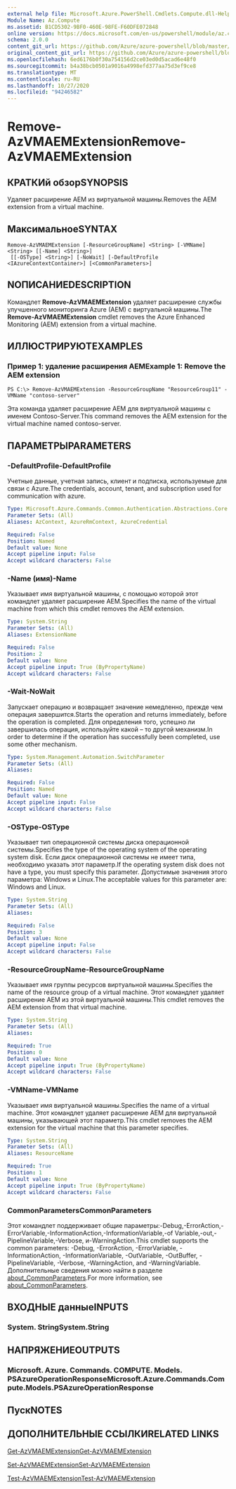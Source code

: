 ```yaml
---
external help file: Microsoft.Azure.PowerShell.Cmdlets.Compute.dll-Help.xml
Module Name: Az.Compute
ms.assetid: B1CD5302-9BF0-460E-98FE-F60DFE072848
online version: https://docs.microsoft.com/en-us/powershell/module/az.compute/remove-azvmaemextension
schema: 2.0.0
content_git_url: https://github.com/Azure/azure-powershell/blob/master/src/Compute/Compute/help/Remove-AzVMAEMExtension.md
original_content_git_url: https://github.com/Azure/azure-powershell/blob/master/src/Compute/Compute/help/Remove-AzVMAEMExtension.md
ms.openlocfilehash: 6ed6176b0f30a754156d2ce03ed0d5acad6e48f0
ms.sourcegitcommit: b4a38bcb0501a9016a4998efd377aa75d3ef9ce8
ms.translationtype: MT
ms.contentlocale: ru-RU
ms.lasthandoff: 10/27/2020
ms.locfileid: "94246582"
---
```

# <span data-ttu-id="5911e-101">Remove-AzVMAEMExtension</span><span class="sxs-lookup"><span data-stu-id="5911e-101">Remove-AzVMAEMExtension</span></span>

## <span data-ttu-id="5911e-102">КРАТКИй обзор</span><span class="sxs-lookup"><span data-stu-id="5911e-102">SYNOPSIS</span></span>
<span data-ttu-id="5911e-103">Удаляет расширение AEM из виртуальной машины.</span><span class="sxs-lookup"><span data-stu-id="5911e-103">Removes the AEM extension from a virtual machine.</span></span>

## <span data-ttu-id="5911e-104">Максимальное</span><span class="sxs-lookup"><span data-stu-id="5911e-104">SYNTAX</span></span>

```
Remove-AzVMAEMExtension [-ResourceGroupName] <String> [-VMName] <String> [[-Name] <String>]
 [[-OSType] <String>] [-NoWait] [-DefaultProfile <IAzureContextContainer>] [<CommonParameters>]
```

## <span data-ttu-id="5911e-105">NОПИСАНИЕ</span><span class="sxs-lookup"><span data-stu-id="5911e-105">DESCRIPTION</span></span>
<span data-ttu-id="5911e-106">Командлет **Remove-AzVMAEMExtension** удаляет расширение службы улучшенного мониторинга Azure (AEM) с виртуальной машины.</span><span class="sxs-lookup"><span data-stu-id="5911e-106">The **Remove-AzVMAEMExtension** cmdlet removes the Azure Enhanced Monitoring (AEM) extension from a virtual machine.</span></span>

## <span data-ttu-id="5911e-107">ИЛЛЮСТРИРУЮТ</span><span class="sxs-lookup"><span data-stu-id="5911e-107">EXAMPLES</span></span>

### <span data-ttu-id="5911e-108">Пример 1: удаление расширения AEM</span><span class="sxs-lookup"><span data-stu-id="5911e-108">Example 1: Remove the AEM extension</span></span>
```
PS C:\> Remove-AzVMAEMExtension -ResourceGroupName "ResourceGroup11" -VMName "contoso-server"
```

<span data-ttu-id="5911e-109">Эта команда удаляет расширение AEM для виртуальной машины с именем Contoso-Server.</span><span class="sxs-lookup"><span data-stu-id="5911e-109">This command removes the AEM extension for the virtual machine named contoso-server.</span></span>

## <span data-ttu-id="5911e-110">ПАРАМЕТРЫ</span><span class="sxs-lookup"><span data-stu-id="5911e-110">PARAMETERS</span></span>

### <span data-ttu-id="5911e-111">-DefaultProfile</span><span class="sxs-lookup"><span data-stu-id="5911e-111">-DefaultProfile</span></span>
<span data-ttu-id="5911e-112">Учетные данные, учетная запись, клиент и подписка, используемые для связи с Azure.</span><span class="sxs-lookup"><span data-stu-id="5911e-112">The credentials, account, tenant, and subscription used for communication with azure.</span></span>

```yaml
Type: Microsoft.Azure.Commands.Common.Authentication.Abstractions.Core.IAzureContextContainer
Parameter Sets: (All)
Aliases: AzContext, AzureRmContext, AzureCredential

Required: False
Position: Named
Default value: None
Accept pipeline input: False
Accept wildcard characters: False
```

### <span data-ttu-id="5911e-113">-Name (имя)</span><span class="sxs-lookup"><span data-stu-id="5911e-113">-Name</span></span>
<span data-ttu-id="5911e-114">Указывает имя виртуальной машины, с помощью которой этот командлет удаляет расширение AEM.</span><span class="sxs-lookup"><span data-stu-id="5911e-114">Specifies the name of the virtual machine from which this cmdlet removes the AEM extension.</span></span>

```yaml
Type: System.String
Parameter Sets: (All)
Aliases: ExtensionName

Required: False
Position: 2
Default value: None
Accept pipeline input: True (ByPropertyName)
Accept wildcard characters: False
```

### <span data-ttu-id="5911e-115">-Wait</span><span class="sxs-lookup"><span data-stu-id="5911e-115">-NoWait</span></span>
<span data-ttu-id="5911e-116">Запускает операцию и возвращает значение немедленно, прежде чем операция завершится.</span><span class="sxs-lookup"><span data-stu-id="5911e-116">Starts the operation and returns immediately, before the operation is completed.</span></span> <span data-ttu-id="5911e-117">Для определения того, успешно ли завершилась операция, используйте какой – то другой механизм.</span><span class="sxs-lookup"><span data-stu-id="5911e-117">In order to determine if the operation has successfully been completed, use some other mechanism.</span></span>

```yaml
Type: System.Management.Automation.SwitchParameter
Parameter Sets: (All)
Aliases:

Required: False
Position: Named
Default value: None
Accept pipeline input: False
Accept wildcard characters: False
```

### <span data-ttu-id="5911e-118">-OSType</span><span class="sxs-lookup"><span data-stu-id="5911e-118">-OSType</span></span>
<span data-ttu-id="5911e-119">Указывает тип операционной системы диска операционной системы.</span><span class="sxs-lookup"><span data-stu-id="5911e-119">Specifies the type of the operating system of the operating system disk.</span></span>
<span data-ttu-id="5911e-120">Если диск операционной системы не имеет типа, необходимо указать этот параметр.</span><span class="sxs-lookup"><span data-stu-id="5911e-120">If the operating system disk does not have a type, you must specify this parameter.</span></span>
<span data-ttu-id="5911e-121">Допустимые значения этого параметра: Windows и Linux.</span><span class="sxs-lookup"><span data-stu-id="5911e-121">The acceptable values for this parameter are: Windows and Linux.</span></span>

```yaml
Type: System.String
Parameter Sets: (All)
Aliases:

Required: False
Position: 3
Default value: None
Accept pipeline input: False
Accept wildcard characters: False
```

### <span data-ttu-id="5911e-122">-ResourceGroupName</span><span class="sxs-lookup"><span data-stu-id="5911e-122">-ResourceGroupName</span></span>
<span data-ttu-id="5911e-123">Указывает имя группы ресурсов виртуальной машины.</span><span class="sxs-lookup"><span data-stu-id="5911e-123">Specifies the name of the resource group of a virtual machine.</span></span>
<span data-ttu-id="5911e-124">Этот командлет удаляет расширение AEM из этой виртуальной машины.</span><span class="sxs-lookup"><span data-stu-id="5911e-124">This cmdlet removes the AEM extension from that virtual machine.</span></span>

```yaml
Type: System.String
Parameter Sets: (All)
Aliases:

Required: True
Position: 0
Default value: None
Accept pipeline input: True (ByPropertyName)
Accept wildcard characters: False
```

### <span data-ttu-id="5911e-125">-VMName</span><span class="sxs-lookup"><span data-stu-id="5911e-125">-VMName</span></span>
<span data-ttu-id="5911e-126">Указывает имя виртуальной машины.</span><span class="sxs-lookup"><span data-stu-id="5911e-126">Specifies the name of a virtual machine.</span></span>
<span data-ttu-id="5911e-127">Этот командлет удаляет расширение AEM для виртуальной машины, указывающей этот параметр.</span><span class="sxs-lookup"><span data-stu-id="5911e-127">This cmdlet removes the AEM extension for the virtual machine that this parameter specifies.</span></span>

```yaml
Type: System.String
Parameter Sets: (All)
Aliases: ResourceName

Required: True
Position: 1
Default value: None
Accept pipeline input: True (ByPropertyName)
Accept wildcard characters: False
```

### <span data-ttu-id="5911e-128">CommonParameters</span><span class="sxs-lookup"><span data-stu-id="5911e-128">CommonParameters</span></span>
<span data-ttu-id="5911e-129">Этот командлет поддерживает общие параметры:-Debug,-ErrorAction,-ErrorVariable,-InformationAction,-InformationVariable,-of Variable,-out,-PipelineVariable,-Verbose, и-WarningAction.</span><span class="sxs-lookup"><span data-stu-id="5911e-129">This cmdlet supports the common parameters: -Debug, -ErrorAction, -ErrorVariable, -InformationAction, -InformationVariable, -OutVariable, -OutBuffer, -PipelineVariable, -Verbose, -WarningAction, and -WarningVariable.</span></span> <span data-ttu-id="5911e-130">Дополнительные сведения можно найти в разделе [about_CommonParameters](http://go.microsoft.com/fwlink/?LinkID=113216).</span><span class="sxs-lookup"><span data-stu-id="5911e-130">For more information, see [about_CommonParameters](http://go.microsoft.com/fwlink/?LinkID=113216).</span></span>

## <span data-ttu-id="5911e-131">ВХОДНЫЕ данные</span><span class="sxs-lookup"><span data-stu-id="5911e-131">INPUTS</span></span>

### <span data-ttu-id="5911e-132">System. String</span><span class="sxs-lookup"><span data-stu-id="5911e-132">System.String</span></span>

## <span data-ttu-id="5911e-133">НАПРЯЖЕНИЕ</span><span class="sxs-lookup"><span data-stu-id="5911e-133">OUTPUTS</span></span>

### <span data-ttu-id="5911e-134">Microsoft. Azure. Commands. COMPUTE. Models. PSAzureOperationResponse</span><span class="sxs-lookup"><span data-stu-id="5911e-134">Microsoft.Azure.Commands.Compute.Models.PSAzureOperationResponse</span></span>

## <span data-ttu-id="5911e-135">Пуск</span><span class="sxs-lookup"><span data-stu-id="5911e-135">NOTES</span></span>

## <span data-ttu-id="5911e-136">ДОПОЛНИТЕЛЬНЫЕ ССЫЛКИ</span><span class="sxs-lookup"><span data-stu-id="5911e-136">RELATED LINKS</span></span>

[<span data-ttu-id="5911e-137">Get-AzVMAEMExtension</span><span class="sxs-lookup"><span data-stu-id="5911e-137">Get-AzVMAEMExtension</span></span>](./Get-AzVMAEMExtension.md)

[<span data-ttu-id="5911e-138">Set-AzVMAEMExtension</span><span class="sxs-lookup"><span data-stu-id="5911e-138">Set-AzVMAEMExtension</span></span>](./Set-AzVMAEMExtension.md)

[<span data-ttu-id="5911e-139">Test-AzVMAEMExtension</span><span class="sxs-lookup"><span data-stu-id="5911e-139">Test-AzVMAEMExtension</span></span>](./Test-AzVMAEMExtension.md)


